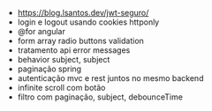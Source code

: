 - https://blog.lsantos.dev/jwt-seguro/
- login e logout usando cookies httponly
- @for angular
- form array radio buttons validation
- tratamento api error messages
- behavior subject, subject
- paginação spring
- autenticação mvc e rest juntos no mesmo backend
- infinite scroll com botão
- filtro com paginação, subject, debounceTime

